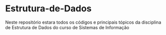 # Estrutura-de-Dados

Neste repositório estara todos os códigos e principais tópicos da disciplina de Estrutura de Dados do curso de Sistemas de Informação
